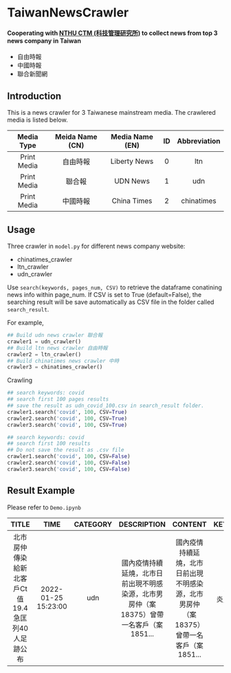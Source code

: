 # TaiwanNewsCrawler
#### Cooperating with [NTHU CTM (科技管理研究所)](http://www.ctm.nthu.edu.tw/) to collect news from top 3 news company in Taiwan
- 自由時報
- 中國時報
- 聯合新聞網

## Introduction
This is a news crawler for 3 Taiwanese mainstream media.
The crawlered media is listed below.

Media Type|Meida Name (CN)|Media Name (EN)|ID|Abbreviation
:---:|:---:|:---:|:---:|:---:
|Print Media|自由時報|Liberty News|0|ltn
|Print Media|聯合報|UDN News|1|udn
|Print Media|中國時報|China Times|2|chinatimes

## Usage

Three crawler in `model.py` for different news company website:
- chinatimes_crawler 
- ltn_crawler 
- udn_crawler 

Use `search(keywords, pages_num, CSV)` to retrieve the dataframe conatining news info within page_num. If CSV is set to True (default=False), the searching result will be save automatically as CSV file in the folder called `search_result`.

For example,

```python
## Build udn news crawler 聯合報
crawler1 = udn_crawler()
## Build ltn news crawler 自由時報
crawler2 = ltn_crawler()
## Build chinatimes news crawler 中時
crawler3 = chinatimes_crawler()
```
Crawling

```python
## search keywords: covid
## search first 100 pages results
## save the result as udn_covid_100.csv in search_result folder.
crawler1.search('covid', 100, CSV=True)
crawler2.search('covid', 100, CSV=True)
crawler3.search('covid', 100, CSV=True)

## search keywords: covid
## search first 100 results
## Do not save the result as .csv file
crawler1.search('covid', 100, CSV=False)
crawler2.search('covid', 100, CSV=False)
crawler3.search('covid', 100, CSV=False)
```
## Result Example
Please refer to `Demo.ipynb`

TITLE|TIME	|CATEGORY|DESCRIPTION|CONTENT|KEYWORDS|	FROM|	LINK|
:---:|:---:|:---:|:---:|:---:|:---:|:---:|:---:|
北市房仲傳染給新北客戶Ct值19.4 急匡列40人足跡公布|2022-01-25 15:23:00|	udn|國內疫情持續延燒，北市日前出現不明感染源，北市男房仲（案18375）曾帶一名客戶（案1851...|國內疫情持續延燒，北市日前出現不明感染源，北市男房仲（案18375）曾帶一名客戶（案1851...	|新冠肺炎,COVID-19|聯合新聞網|https://udn.com/news/story/120940/6059544
